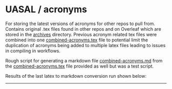 # UASAL / acronyms
For storing the latest versions of acronyms for other repos to pull from. Contains original .tex files found in other repos and on Overleaf which are stored in the [archives](/archives) directory. Previous acronym related tex files were combined into one [combined-acronyms.tex](combined-acronyms.tex) file to potential limit the duplication of acronyms being added to multiple latex files leading to issues in compiling in workflows.

Rough script for generating a markdown file [combined-acronyms.md](combined-acronyms.md) from the [combined-acronyms.tex](combined-acronyms.tex) file provided as well but was a test script.

Results of the last latex to markdown conversion run shown below:
________________________________________________________________
